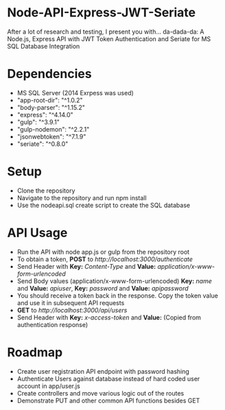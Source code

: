 # Node-API-Express-JWT-Seriate
After a lot of research and testing, I present you with... da-dada-da: A Node.js, Express API with JWT Token Authentication and Seriate for MS SQL Database Integration

# Dependencies
* MS SQL Server (2014 Exrpess was used)
* "app-root-dir": "^1.0.2"
* "body-parser": "^1.15.2"
* "express": "^4.14.0"
* "gulp": "^3.9.1"
* "gulp-nodemon": "^2.2.1"
* "jsonwebtoken": "^7.1.9"
* "seriate": "^0.8.0"

# Setup
* Clone the repository
* Navigate to the repository and run npm install
* Use the nodeapi.sql create script to create the SQL database

# API Usage
* Run the API with node app.js or gulp from the repository root
* To obtain a token, **POST** to _http://localhost:3000/authenticate_
* Send Header with **Key:** _Content-Type_ and **Value:** _application/x-www-form-urlencoded_ 
* Send Body values (application/x-www-form-urlencoded) **Key:** _name_ and **Value:** _apiuser_, **Key:** _password_ and **Value:** _apipassword_
* You should receive a token back in the response. Copy the token value and use it in subsequent API requests
* **GET** to _http://localhost:3000/api/users_
* Send Header with **Key:** _x-access-token_ and **Value:**_<token>_ (Copied from authentication response)

# Roadmap
* Create user registration API endpoint with password hashing
* Authenticate Users against database instead of hard coded user account in app/user.js
* Create controllers and move various logic out of the routes
* Demonstrate PUT and other common API functions besides GET




